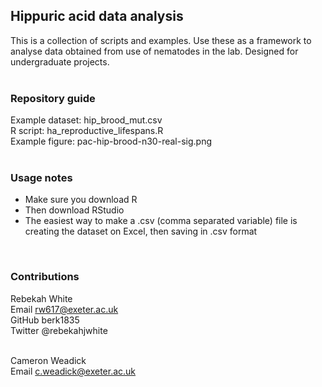 ## Hippuric acid data analysis
This is a collection of scripts and examples. 
Use these as a framework to analyse data obtained from use of
nematodes in the lab. Designed for undergraduate 
projects.</br>
</br>
### Repository guide 
Example dataset: hip_brood_mut.csv </br>
R script: ha_reproductive_lifespans.R </br>
Example figure: pac-hip-brood-n30-real-sig.png </br> 
</br>
### Usage notes 
* Make sure you download R </br>
* Then download RStudio </br>
* The easiest way to make a .csv (comma separated variable) file is creating the dataset on Excel, then saving in .csv format 
</br>

### Contributions 
Rebekah White </br>
Email rw617@exeter.ac.uk </br>
GitHub berk1835 </br>
Twitter @rebekahjwhite </br></br>

Cameron Weadick </br>
Email c.weadick@exeter.ac.uk
